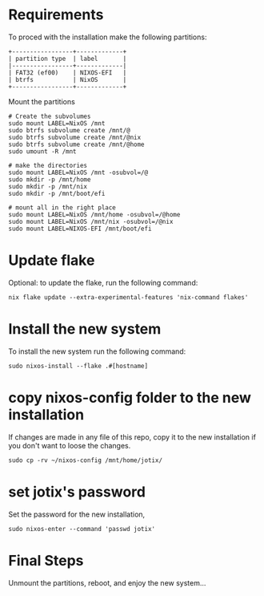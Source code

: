 # Requirements

To proced with the installation make the following partitions:

    +-----------------+-------------+
    | partition type  | label       |
    |-----------------+-------------|
    | FAT32 (ef00)    | NIXOS-EFI   |
    | btrfs           | NixOS       |
    +-----------------+-------------+

Mount the partitions

	# Create the subvolumes
 	sudo mount LABEL=NixOS /mnt
	sudo btrfs subvolume create /mnt/@
	sudo btrfs subvolume create /mnt/@nix
	sudo btrfs subvolume create /mnt/@home
	sudo umount -R /mnt
 
	# make the directories
	sudo mount LABEL=NixOS /mnt -osubvol=/@
	sudo mkdir -p /mnt/home
	sudo mkdir -p /mnt/nix
	sudo mkdir -p /mnt/boot/efi

 	# mount all in the right place
	sudo mount LABEL=NixOS /mnt/home -osubvol=/@home
	sudo mount LABEL=NixOS /mnt/nix -osubvol=/@nix
	sudo mount LABEL=NIXOS-EFI /mnt/boot/efi

# Update flake

Optional: to update the flake, run the following command:

	nix flake update --extra-experimental-features 'nix-command flakes'

# Install the new system

To install the new system run the following command:

	sudo nixos-install --flake .#[hostname]

# copy nixos-config folder to the new installation

If changes are made in any file of this repo, copy it to
the new installation if you don't want to loose
the changes.

	sudo cp -rv ~/nixos-config /mnt/home/jotix/

# set jotix's password

Set the password for the new installation,

	sudo nixos-enter --command 'passwd jotix'

# Final Steps

Unmount the partitions, reboot, and enjoy the new system...

